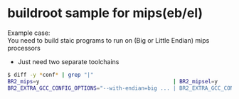 # buildroot sample for mips(eb/el)

Example case:  
You need to build staic programs to run on (Big or Little Endian) mips processors  

* Just need two separate toolchains
```sh
$ diff -y *conf* | grep "|"  
BR2_mips=y                                          | BR2_mipsel=y  
BR2_EXTRA_GCC_CONFIG_OPTIONS="--with-endian=big ... | BR2_EXTRA_GCC_CONFIG_OPTIONS="--with-endian=little ...  
```
